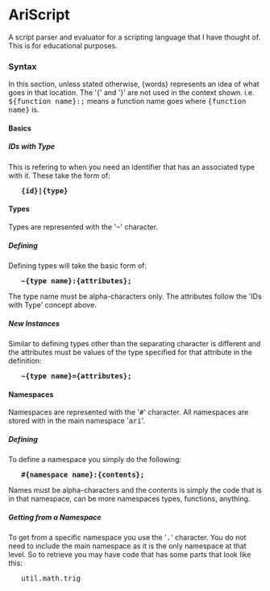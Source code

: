 # AriScript
A script parser and evaluator for a scripting language that I have thought of. This is for educational purposes.

### Syntax

<p>In this section, unless stated otherwise, {words} represents an idea of what goes in that location. The '{' and '}'
are not used in the context shown. i.e. <tt>${function name}:;</tt> means a function name goes where 
<tt>{function name}</tt> is.</p>

#### Basics

##### IDs with Type

<p>This is refering to when you need an identifier that has an associated type with it. These take the form of:
<br><pre>   <b><tt>{id}|{type}</tt></b></pre></p>

#### Types

<p>Types are represented with the '<tt>~</tt>' character.</p>

##### Defining

<p>Defining types will take the basic form of: <br><pre>   <b><tt>~{type name}:{attributes};</tt></b></pre></p>
<p>The type name must be alpha-characters only. The attributes follow the 'IDs with Type' concept above.</p>

##### New Instances

<p>Similar to defining types other than the separating character is different and the attributes must be values 
of the type specified for that attribute in the definition:
<br><pre>   <b><tt>~{type name}={attributes};</tt></b></pre></p>

#### Namespaces

<p>Namespaces are represented with the '<tt>#</tt>' character. All namespaces are stored with in the 
main namespace '<tt>ari</tt>'.</p>

##### Defining

<p>To define a namespace you simply do the following:
<br><pre>   <b><tt>#{namespace name}:{contents};</tt></b></pre></p></p>
<p>Names must be alpha-characters and the contents is simply the code that is in that namespace, 
can be more namespaces types, functions, anything.</p>

##### Getting from a Namespace

<p>To get from a specific namespace you use the '<tt>.</tt>' character. You do not need to include the main namespace
as it is the only namespace at that level. So to retrieve you may have code that has some parts that look like this:
<br><pre>   util.math.trig</pre></p>
